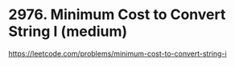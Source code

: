 # 2976. Minimum Cost to Convert String I (medium)

https://leetcode.com/problems/minimum-cost-to-convert-string-i

